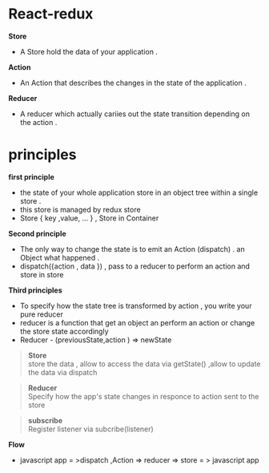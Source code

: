 # React-redux 


**Store**
- A Store hold the data of your application .

**Action**
- An Action that describes the changes in the state of the application . 

**Reducer**
- A reducer which actually cariies out the state transition depending on the action . 


# principles 

**first principle**
- the state of your whole application store in an object tree within a single store .
- this store is managed by redux store 
- Store { key ,value, ... } , Store in Container 

**Second principle**
- The only way to change the state is to emit an Action (dispatch) . an Object what happened .
- dispatch({action , data }) , pass to a reducer to perform an action and store in store 

**Third principles**
- To specify how the state tree is transformed by action , you write your pure reducer
- reducer is a function that get an object an perform an action or change the store  state accordingly
- Reducer - (previousState,action  ) => newState




> **Store** <br/>
 store the data , allow to access the data via getState() ,allow to update the data via dispatch


>  **Reducer** <br/>
 Specify how the app's state changes in responce to action sent to the store  


>  **subscribe** <br/>
 Register listener via subcribe(listener)  


**Flow**
- javascript app = >dispatch ,Action => reducer => store = > javascript app
  






